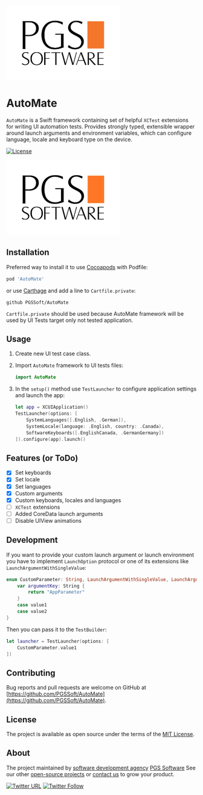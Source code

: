 <img src="assets/pgssoftware-logo.svg" alt="Made by PGS Software" height="200" />


# AutoMate

`AutoMate` is a Swift framework containing set of helpful `XCTest` extensions for writing UI automation tests. Provides strongly typed, extensible wrapper around launch arguments and environment variables, which can configure language, locale and keyboard type on the device.

[![License](https://img.shields.io/badge/license-MIT-green.svg?style=flat)](https://github.com/PGSSoft/AutoMate/blob/master/LICENSE)
<!-- List of other badges  -->

<!-- One screenshot -->
![Screenshot](assets/img.png)

## Installation

Preferred way to install it to use [Cocoapods](https://cocoapods.org/) with Podfile:

```ruby
pod 'AutoMate'
```

or use [Carthage](https://github.com/Carthage/Carthage) and add a line to `Cartfile.private`:

```
github PGSSoft/AutoMate
```

`Cartfile.private` should be used because AutoMate framework will be used by UI Tests target only not tested application.

## Usage

1. Create new UI test case class.
2. Import `AutoMate` framework to UI tests files:

    ```swift
    import AutoMate
    ```

3. In the `setup()` method use `TestLauncher` to configure application settings and launch the app:

    ```swift
    let app = XCUIApplication()
    TestLauncher(options: [
        SystemLanguages([.English, .German]),
        SystemLocale(language: .English, country: .Canada),
        SoftwareKeyboards([.EnglishCanada, .GermanGermany])
    ]).configure(app).launch()
    ```

## Features (or ToDo)

- [x] Set keyboards
- [x] Set locale
- [x] Set languages
- [x] Custom arguments
- [x] Custom keyboards, locales and languages
- [ ] `XCTest` extensions
- [ ] Added CoreData launch arguments
- [ ] Disable UIView animations

## Development

If you want to provide your custom launch argument or launch environment you have to implement `LaunchOption` protocol or one of its extensions like `LaunchArgumentWithSingleValue`:

```swift
enum CustomParameter: String, LaunchArgumentWithSingleValue, LaunchArgumentValue {
    var argumentKey: String {
        return "AppParameter"
    }
    case value1
    case value2
}
```

Then you can pass it to the `TestBuilder`:

```swift
let launcher = TestLauncher(options: [
    CustomParameter.value1
])
```

## Contributing

Bug reports and pull requests are welcome on GitHub at [https://github.com/PGSSoft/AutoMate](https://github.com/PGSSoft/AutoMate).

## License

The project is available as open source under the terms of the [MIT License](http://opensource.org/licenses/MIT).

## About
The project maintained by [software development agency](https://pgs-soft.com) [PGS Software](https://pgs-soft.com)
See our other [open-source projects](https://github.com/PGSSoft) or [contact us](https://www.pgs-soft.com/contact-us/) to grow your product.

[![Twitter URL](https://img.shields.io/twitter/url/http/shields.io.svg?style=social)](https://github.com/PGSSoft/AutoMate)
[![Twitter Follow](https://img.shields.io/twitter/follow/pgssoftware.svg?style=social&label=Follow)](https://twitter.com/pgssoftware)
